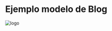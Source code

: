 # Ejemplo modelo de Blog
![logo](https://user-images.githubusercontent.com/102563175/231254638-c51919a6-3fd2-4d6b-a631-5a71cc35d560.jpg)
